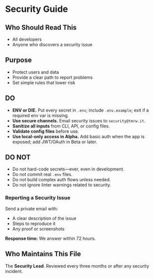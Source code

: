# Security Guide

## Who Should Read This
- All developers
- Anyone who discovers a security issue

## Purpose
- Protect users and data
- Provide a clear path to report problems
- Set simple rules that lower risk

## DO
- **ENV or DIE.** Put every secret in `.env`; include `.env.example`; exit if a required env var is missing.
- **Use secure channels.** Email security issues to `security@tmrw.it`.
- **Sanitize all inputs** from CLI, API, or config files.
- **Validate config files** before use.
- **Use local-only access in Alpha.** Add basic auth when the app is exposed; add JWT/OAuth in Beta or later.

## DO NOT
- Do not hard-code secrets—ever, even in development.
- Do not commit real `.env` files.
- Do not build complex auth flows unless needed.
- Do not ignore linter warnings related to security.

### Reporting a Security Issue
Send a private email with:
- A clear description of the issue
- Steps to reproduce it
- Any proof or screenshots

**Response time:** We answer within 72 hours.

## Who Maintains This File
The **Security Lead**. Reviewed every three months or after any security incident.
